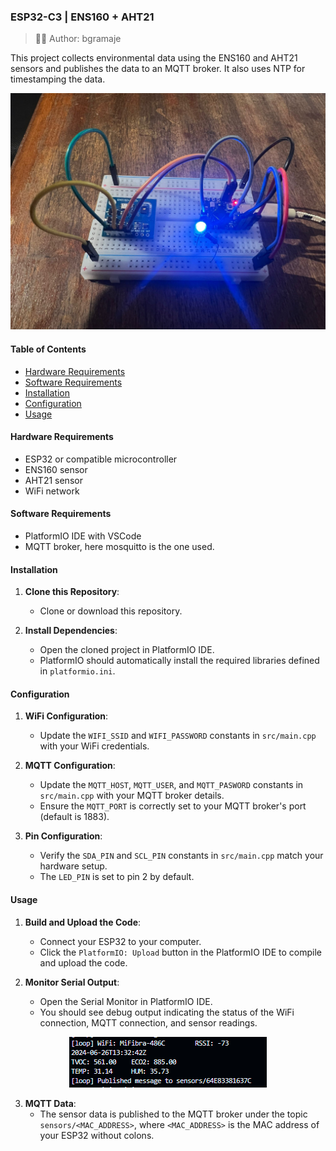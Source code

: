 ### ESP32-C3 | ENS160 + AHT21

> 👨‍💻 Author: bgramaje

This project collects environmental data using the ENS160 and AHT21 sensors and publishes the data to an MQTT broker. It also uses NTP for timestamping the data.

![Assembly Diagram](/public/assembly.jpg)

#### Table of Contents
- [Hardware Requirements](#hardware-requirements)
- [Software Requirements](#software-requirements)
- [Installation](#installation)
- [Configuration](#configuration)
- [Usage](#usage)

#### Hardware Requirements
- ESP32 or compatible microcontroller
- ENS160 sensor
- AHT21 sensor
- WiFi network

#### Software Requirements
- PlatformIO IDE with VSCode
- MQTT broker, here mosquitto is the one used.

#### Installation
1. **Clone this Repository**:
   - Clone or download this repository.

2. **Install Dependencies**:
   - Open the cloned project in PlatformIO IDE.
   - PlatformIO should automatically install the required libraries defined in `platformio.ini`.

#### Configuration
1. **WiFi Configuration**:
   - Update the `WIFI_SSID` and `WIFI_PASSWORD` constants in `src/main.cpp` with your WiFi credentials.

2. **MQTT Configuration**:
   - Update the `MQTT_HOST`, `MQTT_USER`, and `MQTT_PASWORD` constants in `src/main.cpp` with your MQTT broker details.
   - Ensure the `MQTT_PORT` is correctly set to your MQTT broker's port (default is 1883).

3. **Pin Configuration**:
   - Verify the `SDA_PIN` and `SCL_PIN` constants in `src/main.cpp` match your hardware setup.
   - The `LED_PIN` is set to pin 2 by default.

#### Usage
1. **Build and Upload the Code**:
   - Connect your ESP32 to your computer.
   - Click the `PlatformIO: Upload` button in the PlatformIO IDE to compile and upload the code.

2. **Monitor Serial Output**:
   - Open the Serial Monitor in PlatformIO IDE.
   - You should see debug output indicating the status of the WiFi connection, MQTT connection, and sensor readings.

<p align="center">
  <img src="/public/readings.png" />
</p>

3. **MQTT Data**:
   - The sensor data is published to the MQTT broker under the topic `sensors/<MAC_ADDRESS>`, where `<MAC_ADDRESS>` is the MAC address of your ESP32 without colons.
